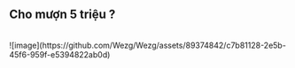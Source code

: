 <h2>Cho mượn 5 triệu ?</h2> <br>
![image](https://github.com/Wezg/Wezg/assets/89374842/c7b81128-2e5b-45f6-959f-e5394822ab0d) 

